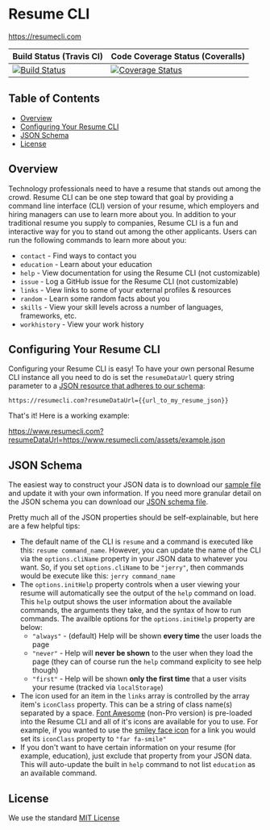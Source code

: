 # Resume CLI

https://resumecli.com

| Build Status (Travis CI) | Code Coverage Status (Coveralls) |
|--------------------|----------------------|
| [![Build Status](https://travis-ci.org/cknightdevelopment/resume-cli.svg?branch=master)](https://travis-ci.org/cknightdevelopment/resume-cli) | [![Coverage Status](https://coveralls.io/repos/github/cknightdevelopment/resume-cli/badge.svg?branch=master)](https://coveralls.io/github/cknightdevelopment/resume-cli?branch=master) |

## Table of Contents

* [Overview](#overview)
* [Configuring Your Resume CLI](#configuring)
* [JSON Schema](#schema)
* [License](#license)

## <a id="overview"></a> Overview

Technology professionals need to have a resume that stands out among the crowd. Resume CLI can be one step toward that goal by providing a command line interface (CLI) version of your resume, which employers and hiring managers can use to learn more about you. In addition to your traditional resume you supply to companies, Resume CLI is a fun and interactive way for you to stand out among the other applicants. Users can run the following commands to learn more about you:

- `contact` - Find ways to contact you
- `education` - Learn about your education
- `help` - View documentation for using the Resume CLI (not customizable)
- `issue` - Log a GitHub issue for the Resume CLI (not customizable)
- `links` - View links to some of your external profiles & resources
- `random` - Learn some random facts about you
- `skills` - View your skill levels across a number of languages, frameworks, etc.
- `workhistory` - View your work history

## <a id="configuring"></a> Configuring Your Resume CLI

Configuring your Resume CLI is easy! To have your own personal Resume CLI instance all you need to do is set the `resumeDataUrl` query string parameter to a [JSON resource that adheres to our schema](#schema):

`https://resumecli.com?resumeDataUrl={{url_to_my_resume_json}}`

That's it! Here is a working example: 

https://www.resumecli.com?resumeDataUrl=https://www.resumecli.com/assets/example.json

## <a id="schema"></a> JSON Schema

The easiest way to construct your JSON data is to download our [sample file](https://github.com/cknightdevelopment/resume-cli/blob/master/src/assets/example.json) and update it with your own information. If you need more granular detail on the JSON schema you can download our [JSON schema file](https://github.com/cknightdevelopment/resume-cli/blob/master/resume-data-schema.json).

Pretty much all of the JSON properties should be self-explainable, but here are a few helpful tips:

- The default name of the CLI is `resume` and a command is executed like this: `resume command_name`. However, you can update the name of the CLI via the `options.cliName` property in your JSON data to whatever you want. So, if you set `options.cliName` to be `"jerry"`, then commands would be execute like this: `jerry command_name`
- The `options.initHelp` property controls when a user viewing your resume will automatically see the output of the `help` command on load. This `help` output shows the user information about the available commands, the arguments they take, and the syntax of how to run commands. The availble options for the `options.initHelp` property are below:
  - `"always"` - (default) Help will be shown **every time** the user loads the page
  - `"never"` - Help will **never be shown** to the user when they load the page (they can of course run the `help` command explicity to see help though)
  - `"first"` - Help will be shown **only the first time** that a user visits your resume (tracked via `localStorage`)
- The icon used for an item in the `links` array is controlled by the array item's `iconClass` property. This can be a string of class name(s) separated by a space. [Font Awesome](https://fontawesome.com/) (non-Pro version) is pre-loaded into the Resume CLI and all of it's icons are available for you to use. For example, if you wanted to use the [smiley face icon](https://fontawesome.com/icons/smile?style=regular) for a link you would set its `iconClass` property to  `"far fa-smile"`
- If you don't want to have certain information on your resume (for example, education), just exclude that property from your JSON data. This will auto-update the built in `help` command to not list `education` as an available command.

## <a id="license"></a> License

We use the standard [MIT License](https://github.com/cknightdevelopment/ng-form-rules/blob/master/LICENSE)
